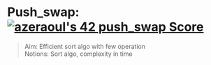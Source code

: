 # Push_swap: [![azeraoul's 42 push_swap Score](https://badge42.vercel.app/api/v2/cl1rl7l1g002509jpt6ryce3j/project/2170907)](https://github.com/JaeSeoKim/badge42) <br>
> Aim: Efficient sort algo with few operation <br>
> Notions: Sort algo, complexity in time
